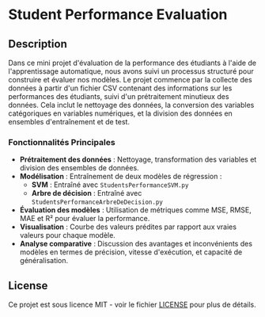 # Student Performance Evaluation

## Description

Dans ce mini projet d'évaluation de la performance des étudiants à l'aide de l'apprentissage automatique, nous avons suivi un processus structuré pour construire et évaluer nos modèles. Le projet commence par la collecte des données à partir d'un fichier CSV contenant des informations sur les performances des étudiants, suivi d'un prétraitement minutieux des données. Cela inclut le nettoyage des données, la conversion des variables catégoriques en variables numériques, et la division des données en ensembles d'entraînement et de test.

### Fonctionnalités Principales

- **Prétraitement des données** : Nettoyage, transformation des variables et division des ensembles de données.
- **Modélisation** : Entraînement de deux modèles de régression :
  - **SVM** : Entraîné avec `StudentsPerformanceSVM.py`
  - **Arbre de décision** : Entraîné avec `StudentsPerformanceArbreDeDecision.py`
- **Évaluation des modèles** : Utilisation de métriques comme MSE, RMSE, MAE et R² pour évaluer la performance.
- **Visualisation** : Courbe des valeurs prédites par rapport aux vraies valeurs pour chaque modèle.
- **Analyse comparative** : Discussion des avantages et inconvénients des modèles en termes de précision, vitesse d'exécution, et capacité de généralisation.

## License

Ce projet est sous licence MIT - voir le fichier [LICENSE](LICENSE) pour plus de détails.
